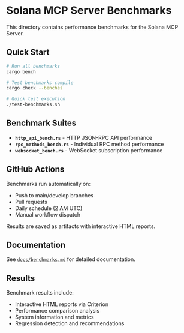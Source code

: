 # Solana MCP Server Benchmarks

This directory contains performance benchmarks for the Solana MCP Server.

## Quick Start

```bash
# Run all benchmarks
cargo bench

# Test benchmarks compile
cargo check --benches

# Quick test execution
./test-benchmarks.sh
```

## Benchmark Suites

- **`http_api_bench.rs`** - HTTP JSON-RPC API performance
- **`rpc_methods_bench.rs`** - Individual RPC method performance  
- **`websocket_bench.rs`** - WebSocket subscription performance

## GitHub Actions

Benchmarks run automatically on:
- Push to main/develop branches
- Pull requests  
- Daily schedule (2 AM UTC)
- Manual workflow dispatch

Results are saved as artifacts with interactive HTML reports.

## Documentation

See [`docs/benchmarks.md`](../docs/benchmarks.md) for detailed documentation.

## Results

Benchmark results include:
- Interactive HTML reports via Criterion
- Performance comparison analysis
- System information and metrics
- Regression detection and recommendations